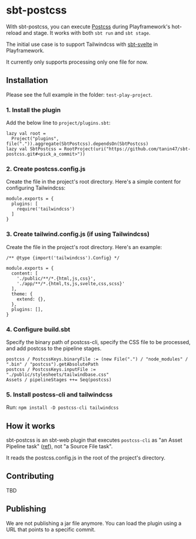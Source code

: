 sbt-postcss
============

With sbt-postcss, you can execute [Postcss](https://postcss.org/) during Playframework's hot-reload and stage. It works with both `sbt run` and `sbt stage`.

The initial use case is to support Tailwindcss with [sbt-svelte](https://github.com/tanin47/sbt-svelte) in Playframework.

It currently only supports processing only one file for now.

Installation
-------------

Please see the full example in the folder: `test-play-project`.

### 1. Install the plugin

Add the below line to `project/plugins.sbt`:

```
lazy val root =
  Project("plugins", file(".")).aggregate(SbtPostcss).dependsOn(SbtPostcss)
lazy val SbtPostcss = RootProject(uri("https://github.com/tanin47/sbt-postcss.git#<pick_a_commit>"))
```

### 2. Create postcss.config.js

Create the file in the project's root directory. Here's a simple content for configuring Tailwindcss:

```
module.exports = {
  plugins: [
    require('tailwindcss')
  ]
}
```

### 3. Create tailwind.config.js (if using Tailwindcss)

Create the file in the project's root directory. Here's an example:

```
/** @type {import('tailwindcss').Config} */

module.exports = {
  content: [
    './public/**/*.{html,js,css}',
    './app/**/*.{html,ts,js,svelte,css,scss}'
  ],
  theme: {
    extend: {},
  },
  plugins: [],
}
```

### 4. Configure build.sbt

Specify the binary path of postcss-cli, specify the CSS file to be processed, and add postcss to the pipeline stages.

```
postcss / PostcssKeys.binaryFile := (new File(".") / "node_modules" / ".bin" / "postcss").getAbsolutePath
postcss / PostcssKeys.inputFile := "./public/stylesheets/tailwindbase.css"
Assets / pipelineStages ++= Seq(postcss)
```

### 5. Install postcss-cli and tailwindcss

Run: `npm install -D postcss-cli tailwindcss`

How it works
-------------

sbt-postcss is an sbt-web plugin that executes `postcss-cli` as "an Asset Pipeline task" ([ref](https://github.com/tanin47/sbt-svelte)), not "a Source File task".

It reads the postcss.config.js in the root of the project's directory.


Contributing
-------------

TBD

Publishing
------------

We are not publishing a jar file anymore. You can load the plugin using a URL that points to a specific commit.
